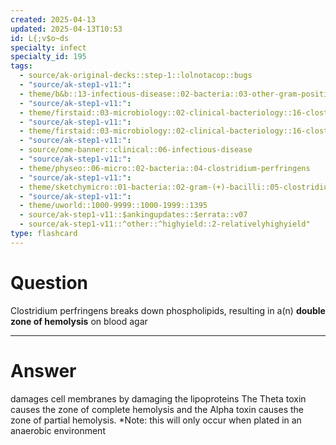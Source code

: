 ```yaml
---
created: 2025-04-13
updated: 2025-04-13T10:53
id: L{;v$o~ds
specialty: infect
specialty_id: 195
tags:
  - source/ak-original-decks::step-1::lolnotacop::bugs
  - "source/ak-step1-v11:": 
  - theme/b&b::13-infectious-disease::02-bacteria::03-other-gram-positives
  - "source/ak-step1-v11:": 
  - theme/firstaid::03-microbiology::02-clinical-bacteriology::16-clostridia
  - "source/ak-step1-v11:": 
  - theme/firstaid::03-microbiology::02-clinical-bacteriology::16-clostridia::clostridium-perfringens
  - "source/ak-step1-v11:": 
  - source/ome-banner::clinical::06-infectious-disease
  - "source/ak-step1-v11:": 
  - theme/physeo::06-micro::02-bacteria::04-clostridium-perfringens
  - "source/ak-step1-v11:": 
  - theme/sketchymicro::01-bacteria::02-gram-(+)-bacilli::05-clostridium-perfringens
  - "source/ak-step1-v11:": 
  - theme/uworld::1000-9999::1000-1999::1395
  - source/ak-step1-v11::$ankingupdates::$errata::v07
  - source/ak-step1-v11::^other::^highyield::2-relativelyhighyield"
type: flashcard
---
```


# Question
Clostridium perfringens breaks down phospholipids, resulting in a(n) **double zone of hemolysis** on blood agar

---

# Answer
damages cell membranes by damaging the lipoproteins   The Theta toxin causes the zone of complete hemolysis and the Alpha toxin causes the zone of partial hemolysis. *Note: this will only occur when plated in an anaerobic environment